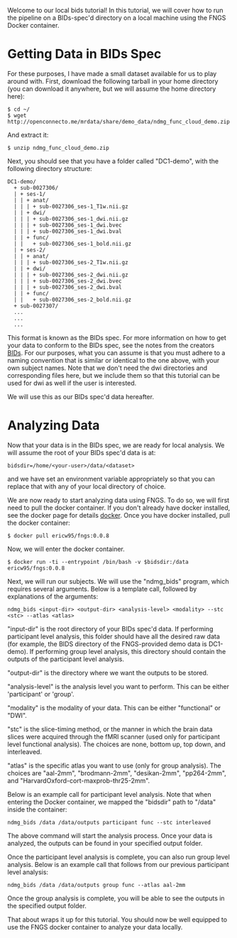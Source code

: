 Welcome to our local bids tutorial! In this tutorial, we will cover how to run the pipeline on a BIDs-spec'd directory on a local machine using the FNGS Docker container. 

# Getting Data in BIDs Spec

For these purposes, I have made a small dataset available for us to play around with. First, download the following tarball in your home directory (you can download it anywhere, but we will assume the home directory here):

```
$ cd ~/
$ wget http://openconnecto.me/mrdata/share/demo_data/ndmg_func_cloud_demo.zip
```

And extract it:

```
$ unzip ndmg_func_cloud_demo.zip
```

Next, you should see that you have a folder called "DC1-demo", with the following directory structure:

```
DC1-demo/
  + sub-0027306/
  | + ses-1/
  | | + anat/
  | | | + sub-0027306_ses-1_T1w.nii.gz
  | | + dwi/
  | | | + sub-0027306_ses-1_dwi.nii.gz 
  | | | + sub-0027306_ses-1_dwi.bvec
  | | | + sub-0027306_ses-1_dwi.bval
  | | + func/
  | |   + sub-0027306_ses-1_bold.nii.gz
  | + ses-2/
  | | + anat/
  | | | + sub-0027306_ses-2_T1w.nii.gz
  | | + dwi/
  | | | + sub-0027306_ses-2_dwi.nii.gz 
  | | | + sub-0027306_ses-2_dwi.bvec
  | | | + sub-0027306_ses-2_dwi.bval
  | | + func/
  | |   + sub-0027306_ses-2_bold.nii.gz  
  + sub-0027307/
  ...
  ...
  ...
```

This format is known as the BIDs spec. For more information on how to get your data to conform to the BIDs spec, see the notes from the creators [BIDs](http://bids.neuroimaging.io/). For our purposes, what you can assume is that you must adhere to a naming convention that is similar or identical to the one above, with your own subject names. Note that we don't need the dwi directories and corresponding files here, but we include them so that this tutorial can be used for dwi as well if the user is interested.

We will use this as our BIDs spec'd data hereafter.

# Analyzing Data

Now that your data is in the BIDs spec, we are ready for local analysis. We will assume the root of your BIDs spec'd data is at:

```
bidsdir=/home/<your-user>/data/<dataset>
```

and we have set an environment variable appropriately so that you can replace that with any of your local directory of choice.

We are now ready to start analyzing data using FNGS. To do so, we will first need to pull the docker container. If you don't already have docker installed, see the docker page for details [docker](https://docs.docker.com/engine/installation/). Once you have docker installed, pull the docker container:

```
$ docker pull ericw95/fngs:0.0.8
```

Now, we will enter the docker container.

```
$ docker run -ti --entrypoint /bin/bash -v $bidsdir:/data ericw95/fngs:0.0.8
```

Next, we will run our subjects. We will use the "ndmg_bids" program, which requires several arguments. Below is a template call, followed by explanations of the arguments:

```
ndmg_bids <input-dir> <output-dir> <analysis-level> <modality> --stc <stc> --atlas <atlas>
```

"input-dir" is the root directory of your BIDs spec'd data. If performing participant level analysis, this folder should have all the desired raw data (for example, the BIDS directory of the FNGS-provided demo data is DC1-demo). If performing group level analysis, this directory should contain the outputs of the participant level analysis.

"output-dir" is the directory where we want the outputs to be stored.

"analysis-level" is the analysis level you want to perform. This can be either 'participant' or 'group'.

"modality" is the modality of your data. This can be either "functional" or "DWI".

"stc" is the slice-timing method, or the manner in which the brain data slices were acquired through the fMRI scanner (used only for participant level functional analysis). The choices are none, bottom up, top down, and interleaved.

"atlas" is the specific atlas you want to use (only for group analysis). The choices are "aal-2mm", "brodmann-2mm", "desikan-2mm", "pp264-2mm", and "HarvardOxford-cort-maxprob-thr25-2mm".

Below is an example call for participant level analysis. Note that when entering the Docker container, we mapped the "bidsdir" path to "/data" inside the container:

```
ndmg_bids /data /data/outputs participant func --stc interleaved
```

The above command will start the analysis process. Once your data is analyzed, the outputs can be found in your specified output folder.

Once the participant level analysis is complete, you can also run group level analysis. Below is an example call that follows from our previous participant level analysis:

```
ndmg_bids /data /data/outputs group func --atlas aal-2mm
```

Once the group analysis is complete, you will be able to see the outputs in the specified output folder.

That about wraps it up for this tutorial. You should now be well equipped to use the FNGS docker container to analyze your data locally.

